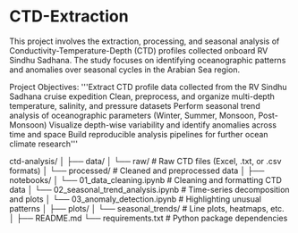 # CTD-Extraction
This project involves the extraction, processing, and seasonal analysis of Conductivity-Temperature-Depth (CTD) profiles collected onboard RV Sindhu Sadhana. The study focuses on identifying oceanographic patterns and anomalies over seasonal cycles in the Arabian Sea region.

Project Objectives:
'''Extract CTD profile data collected from the RV Sindhu Sadhana cruise expedition
Clean, preprocess, and organize multi-depth temperature, salinity, and pressure datasets
Perform seasonal trend analysis of oceanographic parameters (Winter, Summer, Monsoon, Post-Monsoon)
Visualize depth-wise variability and identify anomalies across time and space
Build reproducible analysis pipelines for further ocean climate research'''



ctd-analysis/
│
├── data/
│   └── raw/                # Raw CTD files (Excel, .txt, or .csv formats)
│   └── processed/          # Cleaned and preprocessed data
│
├── notebooks/
│   └── 01_data_cleaning.ipynb       # Cleaning and formatting CTD data
│   └── 02_seasonal_trend_analysis.ipynb  # Time-series decomposition and plots
│   └── 03_anomaly_detection.ipynb   # Highlighting unusual patterns
│
├── plots/
│   └── seasonal_trends/            # Line plots, heatmaps, etc.
│
├── README.md
└── requirements.txt                # Python package dependencies

